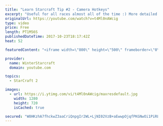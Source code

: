 ```yaml
---
title: "Learn Starcraft Tip #2 - Camera Hotkeys"
excerpt: "Useful for all races almost all of the time :) More detailed guides/tutorials under the learn to play starcraft playlist."
originalUrl: https://youtube.com/watch?v=t4Ml0nAWcig
type: video
price: Free
length: PT1M56S
publishedDateTime: 2017-10-23T18:17:42Z
heat: 52

featuredContent: "<iframe width=\"800\" height=\"500\" frameborder=\"0\" src=\"https://www.youtube.com/embed/t4Ml0nAWcig\" allow=\"accelerometer; autoplay; encrypted-media; gyroscope; picture-in-picture\" allowfullscreen></iframe>"

provider:
  name: WinterStarcraft
  domain: youtube.com

topics:
  - StarCraft 2

images:
  - url: https://i.ytimg.com/vi/t4Ml0nAWcig/maxresdefault.jpg
    width: 1280
    height: 720
    isCached: true

secured: "W8HKzhA7fhckwZ3aaCriQnpgIr2WL+LjNI02VzB+aEwwpOjqfPKGNwOi1PiRL+FMADJatS18gq0lV3C157Ybgy57KfAZ19jcKJq4l/f8H1cmuZYegZ449fAEcqX9Lt2SD3xoaRAKcEfUicgStXESRmNLsGbYUBl2CENEunbbfbAtX0W2SDshGT8EZftoVcmyabuRwqYTfvU34p+hxifsfXt2QcWHWseGvVTZ6TXyzXqpyhZPFPttaFVW68AdI7yKpL7F1perTe2gWuTyTXe+bGcEfkwOCBdDjeFZTxoAwPqQn26pwC8GJqFN9DLhgzxTBSE9Kd1d8XwTk8GP+iHMSdTZEtgDqioZ3QFcxvXwSayduDQIUj5X0jIME0SAk/eMiGDv1FZk/rA91havHn24/aW9iXuLmt7l/jrnGRoReLw=;VMOaMCa0n7GrgQqwB0GPUA=="
---
```


